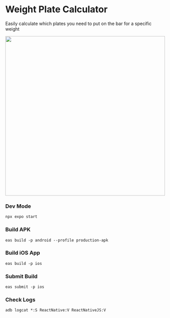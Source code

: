 # Weight Plate Calculator

Easily calculate which plates you need to put on the bar for a specific weight

<img src="https://i.imgur.com/6iBtVtk.jpeg" height="500">

### Dev Mode

`npx expo start`

### Build APK

`eas build -p android --profile production-apk`

### Build iOS App

`eas build -p ios`

### Submit Build

`eas submit -p ios`

### Check Logs

`adb logcat *:S ReactNative:V ReactNativeJS:V`
